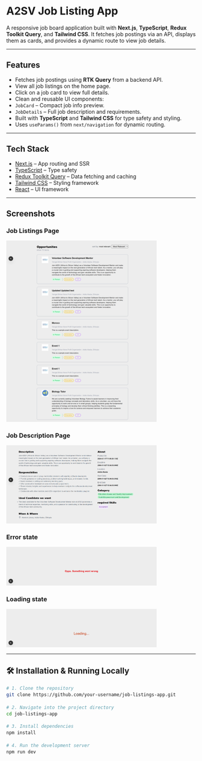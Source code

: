 # A2SV Job Listing App

A responsive job board application built with **Next.js**, **TypeScript**, **Redux Toolkit Query**, and **Tailwind CSS**. It fetches job postings via an API, displays them as cards, and provides a dynamic route to view job details.

---

##  Features

- Fetches job postings using **RTK Query** from a backend API.
-  View all job listings on the home page.
-  Click on a job card to view full details.
-  Clean and reusable UI components:
  - `JobCard` – Compact job info preview.
  - `JobDetails` – Full job description and requirements.
-  Built with **TypeScript** and **Tailwind CSS** for type safety and styling.
-  Uses `useParams()` from `next/navigation` for dynamic routing.

---

##  Tech Stack

- [Next.js](https://nextjs.org/) – App routing and SSR
- [TypeScript](https://www.typescriptlang.org/) – Type safety
- [Redux Toolkit Query](https://redux-toolkit.js.org/rtk-query/overview) – Data fetching and caching
- [Tailwind CSS](https://tailwindcss.com/) – Styling framework
- [React](https://react.dev/) – UI framework

---

## Screenshots


###  Job Listings Page

<img src="./public/screenshots/job_list.png" alt="Job Listings" width="400"/>

###  Job Description Page

<img src="./public/screenshots/details.png" alt="Job Description" width="400"/>

###  Error state

<img src="./public/screenshots/error.png" alt="Job Description" width="400"/>

###  Loading state

<img src="./public/screenshots/Loading.png" alt="Job Description" width="400"/>

---

## 🛠️ Installation & Running Locally

```bash
# 1. Clone the repository
git clone https://github.com/your-username/job-listings-app.git

# 2. Navigate into the project directory
cd job-listings-app

# 3. Install dependencies
npm install

# 4. Run the development server
npm run dev

